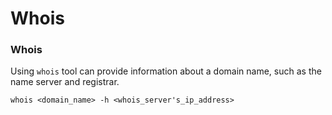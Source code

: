 # Whois

### Whois

Using `whois` tool can provide information about a domain name, such as the name server and registrar.&#x20;

```
whois <domain_name> -h <whois_server's_ip_address>
```
